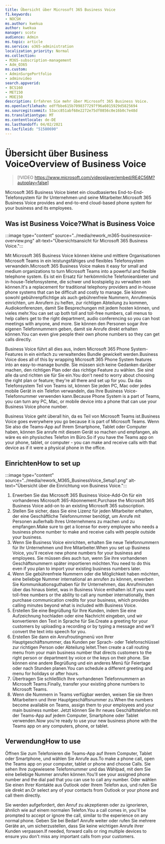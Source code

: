 ```yaml
---
title: Übersicht über Microsoft 365 Business Voice
f1.keywords:
- NOCSH
ms.author: kwekua
author: kwekua
manager: scotv
audience: Admin
ms.topic: article
ms.service: o365-administration
localization_priority: Normal
ms.collection:
- M365-subscription-management
- Adm_O365
ms.custom:
- AdminSurgePortfolio
- adminvideo
search.appverid:
- BCS160
- MET150
- MOE150
description: Erfahren Sie mehr über Microsoft 365 Business Voice.
ms.openlocfilehash: edffbbe615b7098377297f96a6015929d5825694
ms.sourcegitcommit: 53acc851abf68e2272e75df0856c0e16b0c7e48d
ms.translationtype: MT
ms.contentlocale: de-DE
ms.lasthandoff: 04/02/2021
ms.locfileid: "51580690"
---
```

# <a name="overview-of-business-voice"></a><span data-ttu-id="3635b-103">Übersicht über Business Voice</span><span class="sxs-lookup"><span data-stu-id="3635b-103">Overview of Business Voice</span></span>

> [!VIDEO https://www.microsoft.com/videoplayer/embed/RE4C56M?autoplay=false]

<span data-ttu-id="3635b-104">Microsoft 365 Business Voice bietet ein cloudbasiertes End-to-End-Telefonsystem für Ihr Unternehmen und seine Mitarbeiter.</span><span class="sxs-lookup"><span data-stu-id="3635b-104">Microsoft 365 Business Voice provides and end-to-end cloud-based phone system for your business and its employees.</span></span>

## <a name="what-is-business-voice"></a><span data-ttu-id="3635b-105">Was ist Business Voice?</span><span class="sxs-lookup"><span data-stu-id="3635b-105">What is Business Voice</span></span>

:::image type="content" source="../media/rework_m365-businessvoice-overview.png" alt-text="Übersichtsansicht für Microsoft 365 Business Voice.":::

<span data-ttu-id="3635b-107">Mit Microsoft 365 Business Voice können kleine und mittlere Organisationen Microsoft Teams in ein leistungsfähiges und flexibles Telefonsystem verwandeln.</span><span class="sxs-lookup"><span data-stu-id="3635b-107">Microsoft 365 Business Voice makes it easy for small and medium organizations to turn Microsoft Teams into a powerful and flexible telephone system.</span></span> <span data-ttu-id="3635b-108">Es ist ein Ersatz für herkömmliche Telefonieanbieter und in-house-Telefonsysteme, die schwer und kostspielig zu verwalten sein können.</span><span class="sxs-lookup"><span data-stu-id="3635b-108">It's a replacement for traditional telephony providers and in-house phone systems that can be difficult and costly to manage.</span></span> <span data-ttu-id="3635b-109">Sie können sowohl gebührenpflichtige als auch gebührenfreie Nummern, Anrufmenüs einrichten, um Anrufern zu helfen, zur richtigen Abteilung zu kommen, Audiokonferenzen, damit Sie Besprechungen mit jedem hosten können, und vieles mehr.</span><span class="sxs-lookup"><span data-stu-id="3635b-109">You can set up both toll and toll-free numbers, call menus to help callers get to the right department, audio conferencing so you can host meetings with anyone, and more.</span></span> <span data-ttu-id="3635b-110">Sie können den Personen sogar ihre eigenen Telefonnummern geben, damit sie Anrufe direkt erhalten können.</span><span class="sxs-lookup"><span data-stu-id="3635b-110">You can even give people their own phone numbers so they can get calls directly.</span></span>

<span data-ttu-id="3635b-111">Business Voice führt all dies aus, indem Microsoft 365 Phone System-Features in ein einfach zu verwaltendes Bundle gewickelt werden.</span><span class="sxs-lookup"><span data-stu-id="3635b-111">Business Voice does all of this by wrapping Microsoft 365 Phone System features into an easy-to-manage bundle.</span></span> <span data-ttu-id="3635b-112">Sie müssen sich keine Gedanken darüber machen, den richtigen Plan oder das richtige Feature zu wählen. Sie sind alle da und richten sie für Sie ein.</span><span class="sxs-lookup"><span data-stu-id="3635b-112">You don't need to worry about choosing the right plan or feature; they're all there and set up for you.</span></span> <span data-ttu-id="3635b-113">Da das Telefonsystem Teil von Teams ist, können Sie jeden PC, Mac oder jedes mobile Gerät in ein Telefon verwandeln, das Ihre Business Voice-Telefonnummer verwenden kann.</span><span class="sxs-lookup"><span data-stu-id="3635b-113">Because Phone System is a part of Teams, you can turn any PC, Mac, or mobile device into a phone that can use your Business Voice phone number.</span></span>

<span data-ttu-id="3635b-114">Business Voice geht überall hin, da es Teil von Microsoft Teams ist.</span><span class="sxs-lookup"><span data-stu-id="3635b-114">Business Voice goes everywhere you go because it is part of Microsoft Teams.</span></span> <span data-ttu-id="3635b-115">Wenn Sie also die Teams-App auf Ihrem Smartphone, Tablet oder Computer haben, können Sie anrufe mit diesem Gerät so machen und empfangen, als wäre es ein physisches Telefon im Büro.</span><span class="sxs-lookup"><span data-stu-id="3635b-115">So if you have the Teams app on your phone, tablet, or computer - you can make and receive calls with that device as if it were a physical phone in the office.</span></span>

## <a name="how-to-set-up"></a><span data-ttu-id="3635b-116">Einrichten</span><span class="sxs-lookup"><span data-stu-id="3635b-116">How to set up</span></span>

:::image type="content" source="../media/rework_M365_BusinessVoice_Setup1.png" alt-text="Übersicht über die Einrichtung von Business Voice.":::

1. <span data-ttu-id="3635b-118">Erwerben Sie das Microsoft 365 Business Voice-Add-On für ein vorhandenes Microsoft 365-Abonnement.</span><span class="sxs-lookup"><span data-stu-id="3635b-118">Purchase the Microsoft 365 Business Voice add-on to an existing Microsoft 365 subscription.</span></span>
1. <span data-ttu-id="3635b-119">Stellen Sie sicher, dass Sie eine Lizenz für jeden Mitarbeiter erhalten, der eine Geschäftliche Telefonnummer benötigt, um Anrufe mit Personen außerhalb Ihres Unternehmens zu machen und zu empfangen.</span><span class="sxs-lookup"><span data-stu-id="3635b-119">Make sure to get a license for every employee who needs a business phone number to make and receive calls with people outside your business.</span></span>
1. <span data-ttu-id="3635b-120">Wenn Sie Business Voice einrichten, erhalten Sie neue Telefonnummern für Ihr Unternehmen und Ihre Mitarbeiter.</span><span class="sxs-lookup"><span data-stu-id="3635b-120">When you set up Business Voice, you'll receive new phone numbers for your business and employees.</span></span> <span data-ttu-id="3635b-121">Sie müssen dies auch tun, wenn Sie ihre vorhandenen Geschäftsnummern später importieren möchten.</span><span class="sxs-lookup"><span data-stu-id="3635b-121">You need to do this even if you plan to import your existing business numbers later.</span></span>
1. <span data-ttu-id="3635b-122">Wenn Sie gebührenfreie Nummern oder die Möglichkeit haben möchten, eine beliebige Nummer international an anrufen zu können, erwerben Sie Kommunikationsguthaben für Ihr Unternehmen, das Anrufminuten über das hinaus bietet, was in Business Voice enthalten ist.</span><span class="sxs-lookup"><span data-stu-id="3635b-122">If you want toll-free numbers or the ability to call any number internationally, then purchase communication credits for your business, which provides calling minutes beyond what is included with Business Voice.</span></span>
1. <span data-ttu-id="3635b-123">Erstellen Sie eine Begrüßung für Ihre Kunden, indem Sie eine Aufzeichnung hochladen oder eine Nachricht eingeben, und wir konvertieren den Text in Sprache für Sie.</span><span class="sxs-lookup"><span data-stu-id="3635b-123">Create a greeting for your customers by uploading a recording or by typing a message and we'll convert the text into speech for you.</span></span>
1. <span data-ttu-id="3635b-124">Erstellen Sie dann ein Anrufroutingmenü von Ihrer Hauptgeschäftsnummer, das Kunden per Sprach- oder Telefonschlüssel zur richtigen Person oder Abteilung leitet.</span><span class="sxs-lookup"><span data-stu-id="3635b-124">Then create a call routing menu from your main business number that directs customers to the right person or department by voice or the keys on their phone.</span></span> <span data-ttu-id="3635b-125">Sie können eine andere Begrüßung und ein anderes Menü für Feiertage oder nach Stunden planen.</span><span class="sxs-lookup"><span data-stu-id="3635b-125">You can schedule a different greeting and menu for holidays or after hours.</span></span>
1. <span data-ttu-id="3635b-126">Übertragen Sie schließlich Ihre vorhandenen Telefonnummern an Microsoft Teams.</span><span class="sxs-lookup"><span data-stu-id="3635b-126">Finally, transfer your existing phone numbers to Microsoft Teams.</span></span>
1. <span data-ttu-id="3635b-127">Wenn die Nummern in Teams verfügbar werden, weisen Sie sie Ihren Mitarbeitern und Ihrer Hauptgeschäftsnummer zu.</span><span class="sxs-lookup"><span data-stu-id="3635b-127">When the numbers become available on Teams, assign them to your employees and your main business number.</span></span> <span data-ttu-id="3635b-128">Jetzt können Sie Ihr neues Geschäftstelefon mit der Teams-App auf jedem Computer, Smartphone oder Tablet verwenden.</span><span class="sxs-lookup"><span data-stu-id="3635b-128">Now you're ready to use your new business phone with the Teams app on any computers, phone, or tablet.</span></span>

## <a name="how-to-use"></a><span data-ttu-id="3635b-129">Verwendung</span><span class="sxs-lookup"><span data-stu-id="3635b-129">How to use</span></span>

<span data-ttu-id="3635b-130">Öffnen Sie zum Telefonieren die Teams-App auf Ihrem Computer, Tablet oder Smartphone, und wählen Sie Anrufe aus.</span><span class="sxs-lookup"><span data-stu-id="3635b-130">To make a phone call, open the Teams app on your computer, tablet or phone and choose Calls.</span></span> <span data-ttu-id="3635b-131">Sie sehen Ihre zugewiesene Telefonnummer und das Wählpad, mit dem Sie eine beliebige Nummer anrufen können.</span><span class="sxs-lookup"><span data-stu-id="3635b-131">You'll see your assigned phone number and the dial pad that you can use to call any number.</span></span> <span data-ttu-id="3635b-132">Oder wählen Sie einen Ihrer Kontakte aus Outlook oder Ihrem Telefon aus, und rufen Sie sie direkt an.</span><span class="sxs-lookup"><span data-stu-id="3635b-132">Or select any of your contacts from Outlook or your phone and call them directly.</span></span>

<span data-ttu-id="3635b-133">Sie werden aufgefordert, den Anruf zu akzeptieren oder zu ignorieren, ähnlich wie auf einem normalen Telefon.</span><span class="sxs-lookup"><span data-stu-id="3635b-133">You a call comes in, you'll be prompted to accept or ignore the call, similar to the experience on any normal phone.</span></span> <span data-ttu-id="3635b-134">Geben Sie bei Bedarf Anrufe weiter oder rufen Sie mehrere Geräte an, um sicherzustellen, dass Sie keine wichtigen Anrufe ihrer Kunden verpassen.</span><span class="sxs-lookup"><span data-stu-id="3635b-134">If needed, forward calls or ring multiple devices to ensure you don't miss any important calls from your customers.</span></span>